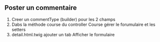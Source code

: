 ## Poster un commentaire
1) Creer un commentType (builder) pour les 2 champs
2) Dabs la méthode course du controller Course gérer le forumulaire et les setters
3) detail.html.twig
    ajouter un tab
    Afficher le formulaire